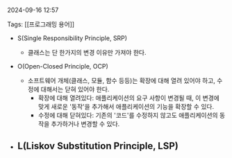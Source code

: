 
2024-09-16 12:57

Tags: [[프로그래밍 용어]]

- S(Single Responsibility Principle, SRP)
	- 클래스는 단 한가지의 변경 이유만 가져야 한다.

- O(Open-Closed Principle, OCP)
	- 소프트웨어 개체(클래스, 모듈, 함수 등등)는 확장에 대해 열려 있어야 하고, 수정에 대해서는 닫혀 있어야 한다.
		- 확장에 대해 열려있다: 애플리케이션의 요구 사항이 변경될 때, 이 변경에 맞게 새로운 '동작'을 추가해서 애플리케이션의 기능을 확장할 수 있다.
		- 수정에 대해 닫혀있다: 기존의 '코드'를 수정하지 않고도 애플리케이션의 동작을 추가하거나 변경할 수 있다.

- L(Liskov Substitution Principle, LSP)
	- 

